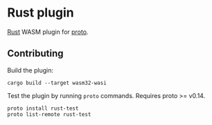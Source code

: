 # Rust plugin

[Rust](https://www.rust-lang.org/) WASM plugin for [proto](https://github.com/moonrepo/proto).

## Contributing

Build the plugin:

```shell
cargo build --target wasm32-wasi
```

Test the plugin by running `proto` commands. Requires proto >= v0.14.

```shell
proto install rust-test
proto list-remote rust-test
```
